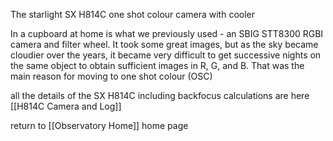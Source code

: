 The starlight SX H814C one shot colour camera with cooler

In a cupboard at home is what we previously used - an SBIG STT8300 RGBI camera and filter wheel. It took some great images, but as the sky became cloudier over the years, it became very difficult to get successive nights on the same object to obtain sufficient images in R, G, and B. That was the main reason for moving to one shot colour (OSC)

all the details of the SX H814C including backfocus calculations are here [[H814C Camera and Log]]


return to [[Observatory Home]] home page
